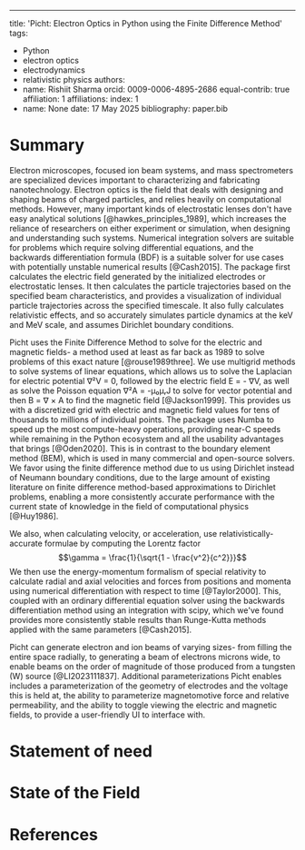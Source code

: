 ---
title: 'Picht: Electron Optics in Python using the Finite Difference Method'
tags:
  - Python
  - electron optics
  - electrodynamics
  - relativistic physics
authors:
  - name: Rishiit Sharma
    orcid: 0009-0006-4895-2686
    equal-contrib: true
    affiliation: 1
affiliations:
   index: 1
 - name: None
date: 17 May 2025
bibliography: paper.bib

# Summary

Electron microscopes, focused ion beam systems, and mass spectrometers are specialized devices important to characterizing and fabricating nanotechnology. Electron optics is the field that deals with designing and shaping beams of charged particles, and relies heavily on computational methods. However, many important kinds of electrostatic lenses don't have easy analytical solutions [@hawkes_principles_1989], which increases the reliance of researchers on either experiment or simulation, when designing and understanding such systems. Numerical integration solvers are suitable for problems which require solving differential equations, and the backwards differentiation formula (BDF) is a suitable solver for use cases with potentially unstable numerical results [@Cash2015]. The package first calculates the electric field generated by the initialized electrodes or electrostatic lenses. It then calculates the particle trajectories based on the specified beam characteristics, and provides a visualization of individual particle trajectories across the specified timescale. It also fully calculates relativistic effects, and so accurately simulates particle dynamics at the keV and MeV scale, and assumes Dirichlet boundary conditions. 

Picht uses the Finite Difference Method to solve for the electric and magnetic fields- a method used at least as far back as 1989 to solve problems of this exact nature [@rouse1989three]. We use multigrid methods to solve systems of linear equations, which allows us to solve the Laplacian for electric potential ∇²V = 0, followed by the electric field E = - ∇V, as well as solve the Poisson equation ∇²A = -μ₀μᵣJ to solve for vector potential and then B = ∇ × A to find the magnetic field [@Jackson1999]. This provides us with a discretized grid with electric and magnetic field values for tens of thousands to millions of individual points. The package uses Numba to speed up the most compute-heavy operations, providing near-C speeds while remaining in the Python ecosystem and all the usability advantages that brings [@Oden2020]. This is in contrast to the boundary element method (BEM), which is used in many commercial and open-source solvers. We favor using the finite difference method due to us using Dirichlet instead of Neumann boundary conditions, due to the large amount of existing literature on finite difference method-based approximations to Dirichlet problems, enabling a more consistently accurate performance with the current state of knowledge in the field of computational physics [@Huy1986]. 

We also, when calculating velocity, or acceleration, use relativistically-accurate formulae by computing the Lorentz factor
$$\gamma = \frac{1}{\sqrt{1 - \frac{v^2}{c^2}}}$$
We then use the energy-momentum formalism of special relativity to calculate radial and axial velocities and forces from positions and momenta using numerical differentiation with respect to time [@Taylor2000]. This, coupled with an ordinary differential equation solver using the backwards differentiation method using an integration with scipy, which we've found provides more consistently stable results than Runge-Kutta methods applied with the same parameters [@Cash2015]. 

Picht can generate electron and ion beams of varying sizes- from filling the entire space radially, to generating a beam of electrons microns wide, to enable beams on the order of magnitude of those produced from a tungsten (W) source [@LI2023111837]. Additional parameterizations Picht enables includes a parameterization of the geometry of electrodes and the voltage this is held at, the ability to parameterize magnetomotive force and relative permeability, and the ability to toggle viewing the electric and magnetic fields, to provide a user-friendly UI to interface with. 


# Statement of need



# State of the Field



# References
